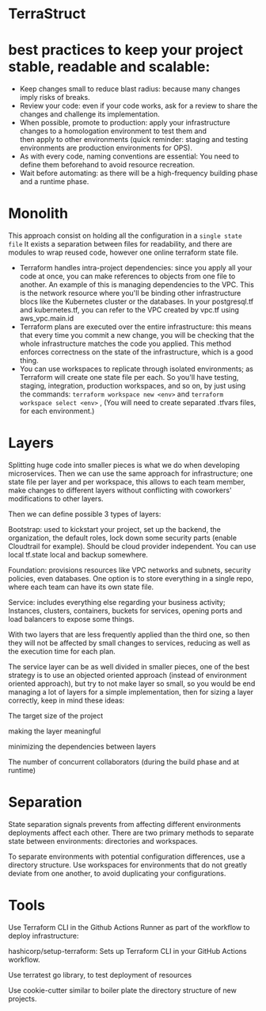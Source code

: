  # TerraStruct

 # best practices to keep your project stable, readable and scalable:

- Keep changes small to reduce blast radius: because many changes imply risks of breaks.
- Review your code: even if your code works, ask for a review to share the changes and challenge its implementation.
- When possible, promote to production: apply your infrastructure changes to a homologation environment to test them and   
  then apply to other environments (quick reminder: staging and testing environments are production environments for OPS).
- As with every code, naming conventions are essential: You need to define them beforehand to avoid resource recreation.
- Wait before automating: as there will be a high-frequency building phase and a runtime phase.

# Monolith
This approach consist on holding all the configuration in a ```single state file```
It exists a separation between files for readability, and there are modules to wrap reused code, however one online terraform state file.

- Terraform handles intra-project dependencies: since you apply all your code at once, you can make references to objects from one file to another. An example of this is managing dependencies to the VPC. This is the network resource where you'll be binding other infrastructure blocs like the Kubernetes cluster or the databases. In your postgresql.tf and kubernetes.tf, you can refer to the VPC created by vpc.tf using aws_vpc.main.id
- Terraform plans are executed over the entire infrastructure: this means that every time you commit a new change, you will be checking that the whole infrastructure matches the code you applied. This method enforces correctness on the state of the infrastructure, which is a good thing.
- You can use workspaces to replicate through isolated environments; as Terraform will create one state file per each. So you'll have testing, staging, integration, production workspaces, and so on, by just using the commands:
```terraform workspace new <env>``` and ```terraform workspace select <env>``` ,
(You will need to create separated .tfvars files, for each environment.)

# Layers

Splitting huge code into smaller pieces is what we do when developing microservices. Then we can use the same approach for infrastructure; one state file per layer and per workspace,  this allows to each team member, make changes to different layers without conflicting with coworkers' modifications to other layers. 

Then we can define possible 3 types of layers:

Bootstrap: used to kickstart your project, set up the backend, the organization, the default roles,  lock down some security parts (enable Cloudtrail for example). Should be cloud provider independent. You can use local tf.state local and backup somewhere.

Foundation: provisions resources like VPC networks and subnets, security policies, even databases. One option is to store everything in a single repo, where each team can have its own state file.

Service: includes everything else regarding your business activity; Instances, clusters, containers, buckets for services, opening ports and load balancers to expose some things.

With two layers that are less frequently applied than the third one, so then they will not be affected by small changes to services, reducing as well as the execution time for each plan.

The service layer can be as well divided in smaller pieces, one of the best strategy  is to use an objected oriented approach (instead of environment oriented approach), but try to not make layer so small, so you would be end managing a lot of layers for a simple implementation, then for sizing a layer correctly, keep in mind these ideas:

The target size of the project

making the layer meaningful

minimizing the dependencies between layers

The number of concurrent collaborators (during the build phase and at runtime)

# Separation
State separation signals prevents from affecting different environments deployments affect each other. There are two primary methods to separate state between environments: directories and workspaces.

To separate environments with potential configuration differences, use a directory structure. Use workspaces for environments that do not greatly deviate from one another, to avoid duplicating your configurations.

# Tools

Use Terraform CLI in the Github Actions Runner as part of the workflow to deploy infrastructure:

hashicorp/setup-terraform: Sets up Terraform CLI in your GitHub Actions workflow.

Use terratest go library, to test deployment of resources

Use cookie-cutter similar to boiler plate the directory structure of new projects.
